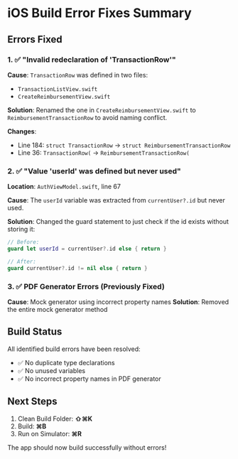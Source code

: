 # iOS Build Error Fixes Summary

## Errors Fixed

### 1. ✅ "Invalid redeclaration of 'TransactionRow'"

**Cause**: `TransactionRow` was defined in two files:
- `TransactionListView.swift` 
- `CreateReimbursementView.swift`

**Solution**: Renamed the one in `CreateReimbursementView.swift` to `ReimbursementTransactionRow` to avoid naming conflict.

**Changes**:
- Line 184: `struct TransactionRow` → `struct ReimbursementTransactionRow`
- Line 36: `TransactionRow(` → `ReimbursementTransactionRow(`

### 2. ✅ "Value 'userId' was defined but never used"

**Location**: `AuthViewModel.swift`, line 67

**Cause**: The `userId` variable was extracted from `currentUser?.id` but never used.

**Solution**: Changed the guard statement to just check if the id exists without storing it:
```swift
// Before:
guard let userId = currentUser?.id else { return }

// After:
guard currentUser?.id != nil else { return }
```

### 3. ✅ PDF Generator Errors (Previously Fixed)

**Cause**: Mock generator using incorrect property names
**Solution**: Removed the entire mock generator method

## Build Status

All identified build errors have been resolved:
- ✅ No duplicate type declarations
- ✅ No unused variables
- ✅ No incorrect property names in PDF generator

## Next Steps

1. Clean Build Folder: **⇧⌘K**
2. Build: **⌘B**
3. Run on Simulator: **⌘R**

The app should now build successfully without errors!
